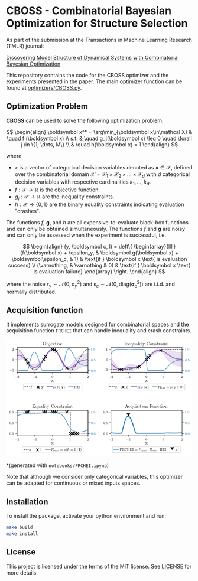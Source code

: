 # CBOSS - Combinatorial Bayesian Optimization for Structure Selection

As part of the submission at the Transactions in Machine Learning Research (TMLR) journal:

[Discovering Model Structure of Dynamical Systems with Combinatorial Bayesian Optimization](https://openreview.net/forum?id=2iOOvQmJBK)

This repository contains the code for the CBOSS optimizer and the experiments presented in the paper.
The main optimizer function can be found at [optimizers/CBOSS.py](optimizers/CBOSS.py).


## Optimization Problem

**CBOSS** can be used to solve the following optimization problem:

$$
\begin{align}
    \boldsymbol x^* = \arg\min_{\boldsymbol x\in\mathcal X} & \quad f (\boldsymbol x) 
    \\
    s.t. & \quad g_j(\boldsymbol x) \leq 0 \quad  \forall j \in \{1, \dots, M\} \\
         & \quad h(\boldsymbol x) = 1
\end{align}
$$

where 
- $x$ is a vector of categorical decision variables denoted as $\boldsymbol x \in \mathcal X$, defined over the combinatorial domain $\mathcal X = \mathcal X_1 \times \mathcal X_2 \times\dots \times \mathcal X_d$ with $d$ categorical decision variables with respective cardinalities $k_1, \dots, k_d$.
- $f: \mathcal X \to \mathbb R$ is the objective function.
- $g_j: \mathcal X \to \mathbb R$ are the inequality constraints.
- $h: \mathcal X \to \{0,1\}$ are the binary equality constraints indicating evaluation "crashes".


The functions $f$, $\boldsymbol g$, and $h$ are all expensive-to-evaluate black-box functions and can only be obtained simultaneously. The functions $f$ and $\boldsymbol g$ are noisy and can only be assessed when the experiment is successful, i.e.

$$
\begin{align}
    (y, \boldsymbol c, l) = \left\{
    \begin{array}{llll}
            (f(\boldsymbol x) + \epsilon_y, & \boldsymbol g(\boldsymbol x) + \boldsymbol\epsilon_c, & 1) & \text{if } \boldsymbol x \text{ is evaluation success} \\
            (\varnothing, & \varnothing & 0) & \text{if } \boldsymbol x \text{ is evaluation failure}
    \end{array}
    \right.
\end{align}
$$

where the noise $\epsilon_y \sim \mathcal{N}(0, \sigma_y^2)$ and $\boldsymbol \epsilon_c \sim \mathcal{N}(0, \text{diag}(\boldsymbol\sigma_{c}^2))$
are i.i.d. and normally distributed.


## Acquisition function

It implements surrogate models designed for combinatorial spaces and the acquisition function `FRCHEI` that can handle inequality and crash constraints.

![notebooks/images/FRCHEI.png](notebooks/images/FRCHEI.png)

*(generated with `notebooks/FRCHEI.ipynb`)


Note that although we consider only categorical variables, this optimizer can be adapted for continuous or mixed inputs spaces.

## Installation

To install the package, activate your python environment and run:

```sh
make build
make install
```


## License

This project is licensed under the terms of the MIT license. See [LICENSE](LICENSE) for more details.